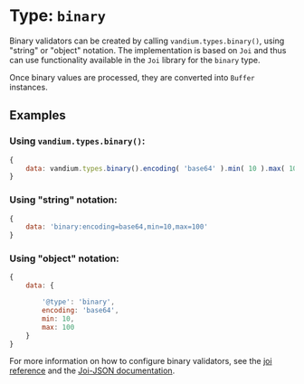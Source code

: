 # Type: `binary`

Binary validators can be created by calling `vandium.types.binary()`, using "string" or "object" notation. The implementation is based on
`Joi` and thus can use functionality available in the `Joi` library for the `binary` type.

Once binary values are processed, they are converted into `Buffer` instances.

## Examples

### Using `vandium.types.binary()`:

```js
{
	data: vandium.types.binary().encoding( 'base64' ).min( 10 ).max( 1000 )
}
```

### Using "string" notation:

```js
{
    data: 'binary:encoding=base64,min=10,max=100'
}
```

### Using "object" notation:

```js
{
    data: {

        '@type': 'binary',
        encoding: 'base64',
        min: 10,
        max: 100
    }
}
```

For more information on how to configure binary validators, see the [joi reference](https://github.com/hapijs/joi/tree/v8.0.5#binary) and
the [Joi-JSON documentation](https://github.com/vandium-io/joi-json/tree/master/docs).
